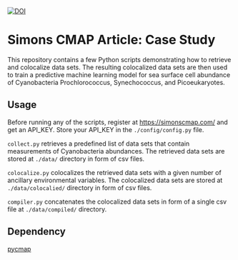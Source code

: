 [![DOI](https://zenodo.org/badge/DOI/10.5281/zenodo.4108150.svg)](https://doi.org/10.5281/zenodo.4108150)

# Simons CMAP Article: Case Study
This repository contains a few Python scripts demonstrating how to retrieve and colocalize data sets.
The resulting colocalized data sets are then used to train a predictive machine learning model for sea surface cell abundance of Cyanobacteria Prochlorococcus, Synechococcus, and Picoeukaryotes. 



## Usage
Before running any of the scripts, register at https://simonscmap.com/ and get an API_KEY. Store your API_KEY in the `./config/config.py` file.

`collect.py` retrieves a predefined list of data sets that contain measurements of Cyanobacteria abundances. The retrieved data sets are stored at `./data/` directory in form of csv files.

`colocalize.py` colocalizes the retrieved data sets with a given number of ancillary environmental variables. The colocalized data sets are stored at `./data/colocalied/` directory in form of csv files.

`compiler.py` concatenates the colocalized data sets in form of a single csv file at `./data/compiled/` directory.



## Dependency
[pycmap](https://github.com/simonscmap/pycmap)



